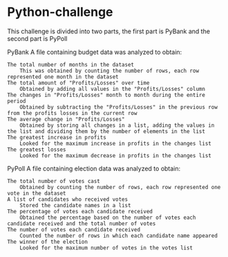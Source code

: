 # Python-challenge

This challenge is divided into two parts, the first part is PyBank and the second part is PyPoll

PyBank
A file containing budget data was analyzed to obtain:

    The total number of months in the dataset
        This was obtained by counting the number of rows, each row represented one month in the dataset
    The total amount of "Profits/Losses" over time
        Obtained by adding all values in the "Profits/Losses" column
    The changes in "Profits/Losses" month to month during the entire period
        Obtained by subtracting the "Profits/Losses" in the previous row from the profits losses in the current row
    The average change in "Profits/Losses"
        Obtained by storing all changes in a list, adding the values in the list and dividing them by the number of elements in the list
    The greatest increase in profits
        Looked for the maximum increase in profits in the changes list
    The greatest losses
        Looked for the maximum decrease in profits in the changes list

PyPoll
A file containing election data was analyzed to obtain:

    The total number of votes cast
        Obtained by counting the number of rows, each row represented one vote in the dataset
    A list of candidates who received votes
        Stored the candidate names in a list
    The percentage of votes each candidate received
        Obtained the percentage based on the number of votes each candidate received and the total number of votes
    The number of votes each candidate received
        Counted the number of rows in which each candidate name appeared
    The winner of the election
        Looked for the maximum number of votes in the votes list
